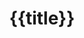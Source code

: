 ---
title: "{{title}}"
lastmod: "{{date:YYYY-MM-DD}}"
tags:
- "investments"
- "personal finance"
- "personal growth"
- "tech businesses"
weight: -5
enableToc: true

---